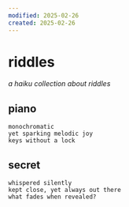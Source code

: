 ```yaml
---
modified: 2025-02-26
created: 2025-02-26
---
```


# riddles

_a haiku collection about riddles_

## piano

```
monochromatic
yet sparking melodic joy
keys without a lock
```

## secret

```
whispered silently
kept close, yet always out there
what fades when revealed?
```
